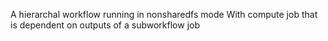 A hierarchal workflow running in nonsharedfs mode
With compute job that is dependent on outputs of a subworkflow job

